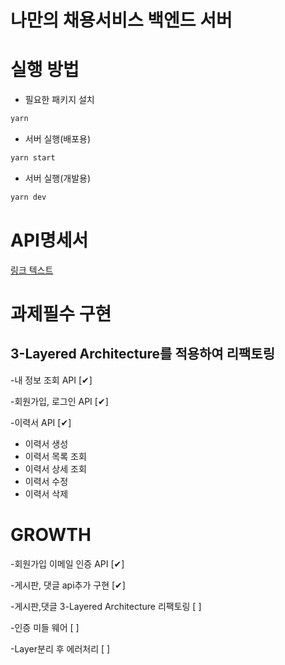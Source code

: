 # 나만의 채용서비스 백엔드 서버

# 실행 방법


- 필요한 패키지 설치
```sh
yarn
```

- 서버 실행(배포용)
```sh
yarn start
```

- 서버 실행(개발용)
```sh
yarn dev
```

# API명세서

[링크 텍스트](https://wistful-manager-71d.notion.site/Node-js-API-10448652942041879678da15eb3ad87b?pvs=4)

# 과제필수 구현

## 3-Layered Architecture를 적용하여 리팩토링

-내 정보 조회 API    [✔︎]

-회원가입, 로그인 API [✔︎]

-이력서 API         [✔︎]

* 이력서 생성
* 이력서 목록 조회
* 이력서 상세 조회
* 이력서 수정
* 이력서 삭제

# GROWTH 

-회원가입 이메일 인증 API [✔︎]

-게시판, 댓글 api추가 구현 [✔︎]

-게시판,댓글 3-Layered Architecture 리팩토링 [ ]
 
  
-인증 미들 웨어       [ ]

-Layer분리 후 에러처리 [ ]
